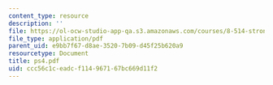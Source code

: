 ```yaml
---
content_type: resource
description: ''
file: https://ol-ocw-studio-app-qa.s3.amazonaws.com/courses/8-514-strongly-correlated-systems-in-condensed-matter-physics-fall-2003/ccc56c1ceadcf114967167bc669d11f2_ps4.pdf
file_type: application/pdf
parent_uid: e9bb7f67-d8ae-3520-7b09-d45f25b620a9
resourcetype: Document
title: ps4.pdf
uid: ccc56c1c-eadc-f114-9671-67bc669d11f2
---
```


